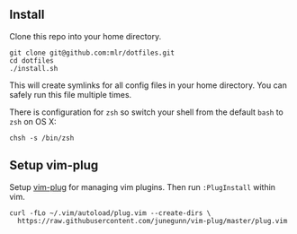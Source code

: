 Install
-------

Clone this repo into your home directory.

    git clone git@github.com:mlr/dotfiles.git
    cd dotfiles
    ./install.sh

This will create symlinks for all config files in your home directory. You can
safely run this file multiple times.

There is configuration for `zsh` so switch your shell from the default `bash` to `zsh` on OS X:

    chsh -s /bin/zsh

Setup vim-plug
------------

Setup [vim-plug](https://github.com/junegunn/vim-plug) for managing vim plugins. Then run `:PlugInstall` within vim.

```
curl -fLo ~/.vim/autoload/plug.vim --create-dirs \
  https://raw.githubusercontent.com/junegunn/vim-plug/master/plug.vim
```
